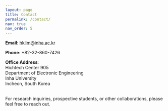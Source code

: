 ```yaml
---
layout: page
title: Contact
permalink: /contact/
nav: true
nav_order: 5
---
```


**Email**: [hklim@inha.ac.kr](mailto:hklim@inha.ac.kr)  <br>

**Phone**: +82-32-860-7426 <br>

**Office Address**:  <br>
Hichtech Center 905 <br>
Department of Electronic Engineering <br>
Inha University <br>
Incheon, South Korea <br><br>

For research inquiries, prospective students, or other collaborations, please feel free to reach out.
